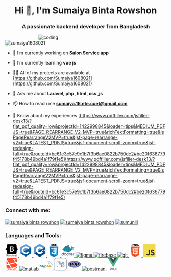 <h1 align="center">Hi 👋, I'm Sumaiya Binta Rowshon</h1>
<h3 align="center">A passionate backend developer from Bangladesh</h3>
<img align="right" alt="coding" width="400" src="[https://user-images.githubusercontent.com/74038190/221352975-94759904-aa4c-4032-a8ab-b546efb9c478.gif])">
<p align="left"> <img src="https://komarev.com/ghpvc/?username=sumaiya1608021&label=Profile%20views&color=0e75b6&style=flat" alt="sumaiya1608021" /> </p>

- 🔭 I’m currently working on **Salon Service app**

- 🌱 I’m currently learning **vue js**

- 👨‍💻 All of my projects are available at [https://github.com/Sumaiya1608021](https://github.com/Sumaiya1608021)

- 💬 Ask me about **Laravel, php ,html ,css ,js**

- 📫 How to reach me **sumaiya.16.ete.cuet@gmail.com**

- 📄 Know about my experiences [https://www.pdffiller.com/jsfiller-desk13/?flat_pdf_quality=low&projectId=1422998845&loader=tips&MEDIUM_PDFJS=true&PAGE_REARRANGE_V2_MVP=true&richTextFormatting=true&isPageRearrangeV2MVP=true&jsf-page-rearrange-v2=true&LATEST_PDFJS=true&jsf-document-scroll-zoom=true&jsf-redesign-full=true&routeId=bc61e3c57e9c1b7f3b6ae0822b750dc2#be20f636779f45178b49bd4a1f79f1e5](https://www.pdffiller.com/jsfiller-desk13/?flat_pdf_quality=low&projectId=1422998845&loader=tips&MEDIUM_PDFJS=true&PAGE_REARRANGE_V2_MVP=true&richTextFormatting=true&isPageRearrangeV2MVP=true&jsf-page-rearrange-v2=true&LATEST_PDFJS=true&jsf-document-scroll-zoom=true&jsf-redesign-full=true&routeId=bc61e3c57e9c1b7f3b6ae0822b750dc2#be20f636779f45178b49bd4a1f79f1e5)

<h3 align="left">Connect with me:</h3>
<p align="left">
<a href="https://linkedin.com/in/sumaiya binta rowshon" target="blank"><img align="center" src="https://raw.githubusercontent.com/rahuldkjain/github-profile-readme-generator/master/src/images/icons/Social/linked-in-alt.svg" alt="sumaiya binta rowshon" height="30" width="40" /></a>
<a href="https://fb.com/sumaiya binta rowshon" target="blank"><img align="center" src="https://raw.githubusercontent.com/rahuldkjain/github-profile-readme-generator/master/src/images/icons/Social/facebook.svg" alt="sumaiya binta rowshon" height="30" width="40" /></a>
<a href="https://instagram.com/sumuniii" target="blank"><img align="center" src="https://raw.githubusercontent.com/rahuldkjain/github-profile-readme-generator/master/src/images/icons/Social/instagram.svg" alt="sumuniii" height="30" width="40" /></a>
</p>

<h3 align="left">Languages and Tools:</h3>
<p align="left"> <a href="https://getbootstrap.com" target="_blank" rel="noreferrer"> <img src="https://raw.githubusercontent.com/devicons/devicon/master/icons/bootstrap/bootstrap-plain-wordmark.svg" alt="bootstrap" width="40" height="40"/> </a> <a href="https://www.cprogramming.com/" target="_blank" rel="noreferrer"> <img src="https://raw.githubusercontent.com/devicons/devicon/master/icons/c/c-original.svg" alt="c" width="40" height="40"/> </a> <a href="https://www.w3schools.com/cpp/" target="_blank" rel="noreferrer"> <img src="https://raw.githubusercontent.com/devicons/devicon/master/icons/cplusplus/cplusplus-original.svg" alt="cplusplus" width="40" height="40"/> </a> <a href="https://www.w3schools.com/css/" target="_blank" rel="noreferrer"> <img src="https://raw.githubusercontent.com/devicons/devicon/master/icons/css3/css3-original-wordmark.svg" alt="css3" width="40" height="40"/> </a> <a href="https://www.docker.com/" target="_blank" rel="noreferrer"> <img src="https://raw.githubusercontent.com/devicons/devicon/master/icons/docker/docker-original-wordmark.svg" alt="docker" width="40" height="40"/> </a> <a href="https://www.figma.com/" target="_blank" rel="noreferrer"> <img src="https://www.vectorlogo.zone/logos/figma/figma-icon.svg" alt="figma" width="40" height="40"/> </a> <a href="https://firebase.google.com/" target="_blank" rel="noreferrer"> <img src="https://www.vectorlogo.zone/logos/firebase/firebase-icon.svg" alt="firebase" width="40" height="40"/> </a> <a href="https://git-scm.com/" target="_blank" rel="noreferrer"> <img src="https://www.vectorlogo.zone/logos/git-scm/git-scm-icon.svg" alt="git" width="40" height="40"/> </a> <a href="https://www.w3.org/html/" target="_blank" rel="noreferrer"> <img src="https://raw.githubusercontent.com/devicons/devicon/master/icons/html5/html5-original-wordmark.svg" alt="html5" width="40" height="40"/> </a> <a href="https://developer.mozilla.org/en-US/docs/Web/JavaScript" target="_blank" rel="noreferrer"> <img src="https://raw.githubusercontent.com/devicons/devicon/master/icons/javascript/javascript-original.svg" alt="javascript" width="40" height="40"/> </a> <a href="https://laravel.com/" target="_blank" rel="noreferrer"> <img src="https://raw.githubusercontent.com/devicons/devicon/master/icons/laravel/laravel-plain-wordmark.svg" alt="laravel" width="40" height="40"/> </a> <a href="https://www.mathworks.com/" target="_blank" rel="noreferrer"> <img src="https://upload.wikimedia.org/wikipedia/commons/2/21/Matlab_Logo.png" alt="matlab" width="40" height="40"/> </a> <a href="https://www.mysql.com/" target="_blank" rel="noreferrer"> <img src="https://raw.githubusercontent.com/devicons/devicon/master/icons/mysql/mysql-original-wordmark.svg" alt="mysql" width="40" height="40"/> </a> <a href="https://www.photoshop.com/en" target="_blank" rel="noreferrer"> <img src="https://raw.githubusercontent.com/devicons/devicon/master/icons/photoshop/photoshop-line.svg" alt="photoshop" width="40" height="40"/> </a> <a href="https://www.php.net" target="_blank" rel="noreferrer"> <img src="https://raw.githubusercontent.com/devicons/devicon/master/icons/php/php-original.svg" alt="php" width="40" height="40"/> </a> <a href="https://postman.com" target="_blank" rel="noreferrer"> <img src="https://www.vectorlogo.zone/logos/getpostman/getpostman-icon.svg" alt="postman" width="40" height="40"/> </a> <a href="https://vuejs.org/" target="_blank" rel="noreferrer"> <img src="https://raw.githubusercontent.com/devicons/devicon/master/icons/vuejs/vuejs-original-wordmark.svg" alt="vuejs" width="40" height="40"/> </a> </p>
